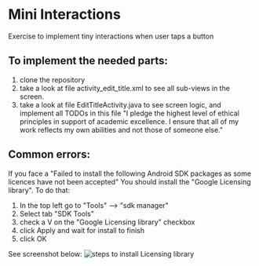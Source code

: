 # Mini Interactions
Exercise to implement tiny interactions when user taps a button

## To implement the needed parts:

1. clone the repository
2. take a look at file activity_edit_title.xml to see all sub-views in the screen.
3. take a look at file EditTitleActivity.java to see screen logic, and implement all TODOs in this file
"I pledge the highest level of ethical principles in support of academic excellence.  I ensure that all of my work reflects my own abilities and not those of someone else."


## Common errors:

If you face a "Failed to install the following Android SDK packages as some licences have not been accepted"
You should install the "Google Licensing library". To do that:
1. In the top left go to "Tools" --> "sdk manager"
2. Select tab "SDK Tools"
3. check a V on the "Google Licensing library" checkbox
4. click Apply and wait for install to finish
5. click OK

See screenshot below:
![steps to install Licensing library](install_license_explanation.png)
